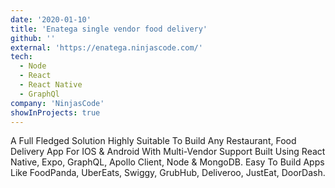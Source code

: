 ```yaml
---
date: '2020-01-10'
title: 'Enatega single vendor food delivery'
github: ''
external: 'https://enatega.ninjascode.com/'
tech:
  - Node
  - React
  - React Native
  - GraphQl
company: 'NinjasCode'
showInProjects: true
---
```


A Full Fledged Solution Highly Suitable To Build Any Restaurant, Food Delivery App For IOS & Android With Multi-Vendor Support Built Using React Native, Expo, GraphQL, Apollo Client, Node & MongoDB. Easy To Build Apps Like FoodPanda, UberEats, Swiggy, GrubHub, Deliveroo, JustEat, DoorDash.
